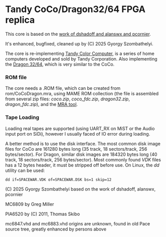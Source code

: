 # Tandy CoCo/Dragon32/64 FPGA replica

This core is based on the [work of dshadoff and alanswx and pcornier](https://github.com/MiSTer-devel/CoCo2_MiSTer).

It's enhanced, bugfixed, cleaned up by (C) 2025 Gyorgy Szombathelyi.

The core is re-implementing [Tandy Color Computer](https://en.wikipedia.org/wiki/TRS-80_Color_Computer), is a series of home computers developed and sold by Tandy Corporation.
Also implementing the [Dragon 32/64](https://en.wikipedia.org/wiki/Dragon_32/64), which is very similar to the CoCo.

### ROM file

The core needs a .ROM file, which can be created from rom/CoCoDragon.mra, using MAME ROM collection
(the file is assembled from several zip files: *coco.zip*, *coco_fdc.zip*, *dragon32.zip*, *dragon_fdc.zip*),
and the [MRA tool](https://github.com/mist-devel/mra-tools-c).

### Tape Loading

Loading real tapes are supported (using UART_RX on MiST or the Audio input port on SiDi), however I usually faced of IO error during loading.

A better method is to use the disk interface. The most common disk image files for CoCo are 161280 bytes long (35 track, 18 sectors/track, 256 bytes/sector).
For Dragon, similar disk images are 184320 bytes long (40 track, 18 sectors/track, 256 bytes/sector). Most commonly found *VDK* files has a 12 bytes header,
it must be stripped off before use.
On Linux, the *dd* utility can be used:

```
dd if=SPACEWAR.VDK of=SPACEWAR.DSK bs=1 skip=12
```


(C) 2025 Gyorgy Szombathelyi based on the work of dshadoff, alanswx, pcornier

MC6809 by Greg Miller

PIA6520 by (C) 2011, Thomas Skibo

mc6847.vhd and mc6883.vhd origins are unknown, found in old Pace source tree, greatly enhanced by persons above
